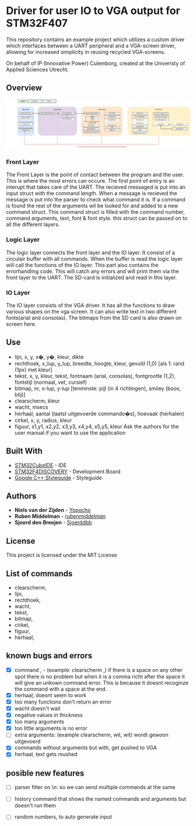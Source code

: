 # Driver for user IO to VGA output for STM32F407

This repository contains an example project which utilizes a custom driver which interfaces between a UART peripheral and a VGA-screen driver, allowing for increased simplicity in reusing recycled VGA-screens.

On behalf of IP (Innovative Power) Culemborg, created at the Univeristy of Applied Sciences Utrecht.

## Overview
![image1](images/Functioneel_Schema.png)


### Front Layer

The Front Layer is the point of contact between the program and the user. This is where the most errors can occure. The first point of entry is an interupt that takes care of the UART. The recieved messaged is put into an input struct with the command length. When a message is recieved the message is put into the parser to check what command it is. If a command is found the rest of the arguments wil be looked for and added to a new command struct. This command struct is filled with the command number, command arguments, text, font & font style. this struct can be passed on to all the different layers.

### Logic Layer

The logic layer connects the front layer and the IO layer. It consist of a circulair buffer with all commands. When the buffer is read the logic layer will call the functions of the IO layer. This part also contains the errorhandling code. This will catch any errors and will print them via the front layer to the UART. The SD-card is initialized and read in this layer. 

### IO Layer

The IO layer consists of the VGA driver. It has all the functions to draw various shapes on the vga screen. It can also write text in two different fonts(arial and consolas). The bitmaps from the SD card is also drawn on screen here. 

## Use

- lijn, x, y, x�, y�, kleur, dikte
- rechthoek, x_lup, y_lup, breedte, hoogte, kleur, gevuld (1,0) [als 1: rand (1px) met kleur]
- tekst, x, y, kleur, tekst, fontnaam (arial, consolas), fontgrootte (1,2), fontstijl (normaal, vet, cursief)
- bitmap, nr, x-lup, y-lup  [tenminste: pijl (in 4 richtingen), smiley (boos, blij)]
- clearscherm, kleur
- wacht, msecs
- herhaal, aantal (laatst uitgevoerde commando�s), hoevaak (herhalen)
- cirkel, x, y, radius, kleur
- figuur, x1,y1, x2,y2, x3,y3, x4,y4, x5,y5, kleur
Ask the authors for the user manual if you want to use the application


## Built With

* [STM32CubeIDE](https://www.st.com/en/development-tools/stm32cubeide.html) - IDE 
* [STM32F4DISCOVERY](https://www.st.com/en/evaluation-tools/stm32f4discovery.html) - Development Board
* [Google C++ Styleguide](https://google.github.io/styleguide/cppguide.html#Constant_Names) - Styleguide

## Authors

* **Niels van der Zijden** - [Yopocho](https://github.com/yopocho)
* **Ruben Middelman** - [rubenmiddelman](https://github.com/rubenmiddelman) 
* **Sjoerd den Breejen** - [Sjoerddbb](https://github.com/Sjoerddbb) 

## License

This project is licensed under the MIT License

## List of commands
- clearscherm,
- lijn,
- rechthoek,
- wacht,
- tekst,
- bitmap,
- cirkel,
- figuur,
- herhaal,

## known bugs and errors
- [x] command , 
        - (example: clearscherm ,) if there is a space on any other spot there is no problem but when it is a comma richt after the space it will give an unkown command error. This is because it doesnt recoginze the command with a space at the end.
- [x] herhaal, doesnt seem to work
- [x] too many functions don't return an error
- [x] wacht doesn't wait
- [x] negative values in thickness
- [x] too many arguments
- [x] too little arguments is no error
- [ ] extra arguments: (example clearscherm, wit, wit) wordt gewoon uitgevoerd
- [x] commands without arguments but with, get pushed to VGA
- [x] herhaal, text gets mushed

## posible new features
- [ ] parser filter on \n: so we can send multiple commands at the same 
- [ ] history command that shows the named commands and arguments but doesn't run them
- [ ] random numbers, to auto generate input





